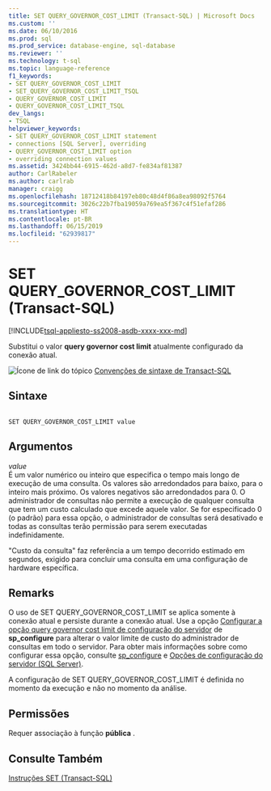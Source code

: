 ```yaml
---
title: SET QUERY_GOVERNOR_COST_LIMIT (Transact-SQL) | Microsoft Docs
ms.custom: ''
ms.date: 06/10/2016
ms.prod: sql
ms.prod_service: database-engine, sql-database
ms.reviewer: ''
ms.technology: t-sql
ms.topic: language-reference
f1_keywords:
- SET QUERY_GOVERNOR_COST_LIMIT
- SET_QUERY_GOVERNOR_COST_LIMIT_TSQL
- QUERY_GOVERNOR_COST_LIMIT
- QUERY_GOVERNOR_COST_LIMIT_TSQL
dev_langs:
- TSQL
helpviewer_keywords:
- SET QUERY_GOVERNOR_COST_LIMIT statement
- connections [SQL Server], overriding
- QUERY_GOVERNOR_COST_LIMIT option
- overriding connection values
ms.assetid: 3424bb44-6915-462d-a8d7-fe834af81387
author: CarlRabeler
ms.author: carlrab
manager: craigg
ms.openlocfilehash: 18712418b84197eb80c48d4f86a8ea98092f5764
ms.sourcegitcommit: 3026c22b7fba19059a769ea5f367c4f51efaf286
ms.translationtype: HT
ms.contentlocale: pt-BR
ms.lasthandoff: 06/15/2019
ms.locfileid: "62939817"
---
```

# <a name="set-querygovernorcostlimit-transact-sql"></a>SET QUERY_GOVERNOR_COST_LIMIT (Transact-SQL)
[!INCLUDE[tsql-appliesto-ss2008-asdb-xxxx-xxx-md](../../includes/tsql-appliesto-ss2008-asdb-xxxx-xxx-md.md)]

  Substitui o valor **query governor cost limit** atualmente configurado da conexão atual.  
  
 ![Ícone de link do tópico](../../database-engine/configure-windows/media/topic-link.gif "Ícone de link do tópico") [Convenções de sintaxe de Transact-SQL](../../t-sql/language-elements/transact-sql-syntax-conventions-transact-sql.md)  
  
## <a name="syntax"></a>Sintaxe  
  
```  
  
SET QUERY_GOVERNOR_COST_LIMIT value  
```  
  
## <a name="arguments"></a>Argumentos  
 *value*  
 É um valor numérico ou inteiro que especifica o tempo mais longo de execução de uma consulta. Os valores são arredondados para baixo, para o inteiro mais próximo. Os valores negativos são arredondados para 0. O administrador de consultas não permite a execução de qualquer consulta que tem um custo calculado que excede aquele valor. Se for especificado 0 (o padrão) para essa opção, o administrador de consultas será desativado e todas as consultas terão permissão para serem executadas indefinidamente.  
  
 "Custo da consulta" faz referência a um tempo decorrido estimado em segundos, exigido para concluir uma consulta em uma configuração de hardware específica.  
  
## <a name="remarks"></a>Remarks  
 O uso de SET QUERY_GOVERNOR_COST_LIMIT se aplica somente à conexão atual e persiste durante a conexão atual. Use a opção [Configurar a opção query governor cost limit de configuração do servidor](../../database-engine/configure-windows/configure-the-query-governor-cost-limit-server-configuration-option.md) de **sp_configure** para alterar o valor limite de custo do administrador de consultas em todo o servidor. Para obter mais informações sobre como configurar essa opção, consulte [sp_configure](../../relational-databases/system-stored-procedures/sp-configure-transact-sql.md) e [Opções de configuração do servidor &#40;SQL Server&#41;](../../database-engine/configure-windows/server-configuration-options-sql-server.md).  
  
 A configuração de SET QUERY_GOVERNOR_COST_LIMIT é definida no momento da execução e não no momento da análise.  
  
## <a name="permissions"></a>Permissões  
 Requer associação à função **pública** .  
  
## <a name="see-also"></a>Consulte Também  
 [Instruções SET &#40;Transact-SQL&#41;](../../t-sql/statements/set-statements-transact-sql.md)  
  
  
